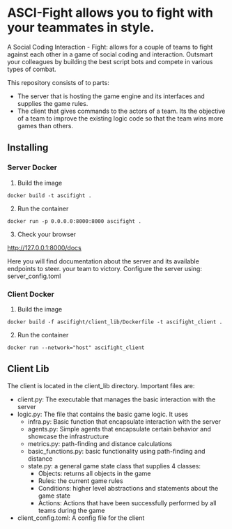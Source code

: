 # **ASCI-Fight** allows you to fight with your teammates in style.

A Social Coding Interaction - Fight: allows for a couple of teams to fight against each other in a game of social coding and interaction. Outsmart your colleagues by building the best script bots and compete in various types of combat.

This repository consists of to parts:

- The server that is hosting the game engine and its interfaces and supplies the game rules.
- The client that gives commands to the actors of a team. Its the objective of a team to improve the existing logic code so that the team wins more games than others.

## Installing

### Server Docker

1. Build the image

```
docker build -t ascifight .
```

2. Run the container

```
docker run -p 0.0.0.0:8000:8000 ascifight .
```

3. Check your browser

http://127.0.0.1:8000/docs

Here you will find documentation about the server and its available endpoints to steer. your team to victory.
Configure the server using: server_config.toml

### Client Docker

1. Build the image

```
docker build -f ascifight/client_lib/Dockerfile -t ascifight_client .
```

2. Run the container

```
docker run --network="host" ascifight_client
```

## Client Lib

The client is located in the client_lib directory. Important files are:

- client.py: The executable that manages the basic interaction with the server
- logic.py: The file that contains the basic game logic. It uses
  - infra.py: Basic function that encapsulate interaction with the server
  - agents.py: Simple agents that encapsulate certain behavior and showcase the infrastructure
  - metrics.py: path-finding and distance calculations
  - basic_functions.py: basic functionality using path-finding and distance
  - state.py: a general game state class that supplies 4 classes:
    - Objects: returns all objects in the game
    - Rules: the current game rules
    - Conditions: higher level abstractions and statements about the game state
    - Actions: Actions that have been successfully performed by all teams during the game
- client_config.toml: A config file for the client
